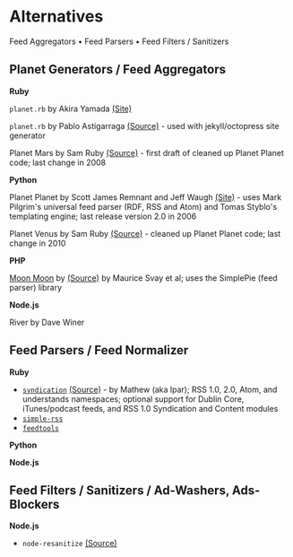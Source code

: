 # Alternatives

Feed Aggregators • Feed Parsers • Feed Filters / Sanitizers

## Planet Generators / Feed Aggregators

**Ruby**

`planet.rb` by Akira Yamada [(Site)](http://planet.rubyforge.org)

`planet.rb` by Pablo Astigarraga [(Source)](https://github.com/pote/planet.rb)  - used with jekyll/octopress site generator

Planet Mars by Sam Ruby [(Source)](https://github.com/rubys/mars) -  first draft of cleaned up Planet Planet code; last change in 2008

**Python**

Planet Planet by Scott James Remnant and Jeff Waugh [(Site)](http://www.planetplanet.org)  - uses Mark Pilgrim's universal feed parser (RDF, RSS and Atom) and Tomas Styblo's templating engine; last release version 2.0 in 2006

Planet Venus by Sam Ruby [(Source)](https://github.com/rubys/venus) - cleaned up Planet Planet code; last change in 2010

**PHP**

[Moon Moon](https://moonmoon.org) by [(Source)](https://github.com/moonmoon/moonmoon) by Maurice Svay et al; uses the SimplePie (feed parser) library


**Node.js**

River by Dave Winer



## Feed Parsers / Feed Normalizer

**Ruby**

- [`syndication`](http://syndication.rubyforge.org) [(Source)](https://github.com/lpar/syndication) - by Mathew (aka lpar);  RSS 1.0, 2.0, Atom, and understands namespaces; optional support for Dublin Core, iTunes/podcast feeds, and RSS 1.0 Syndication and Content modules
- [`simple-rss`](http://rubyforge.org/projects/simple-rss)
- [`feedtools`](http://rubyforge.org/projects/feedtools)

**Python**

**Node.js**



## Feed Filters / Sanitizers / Ad-Washers, Ads-Blockers

**Node.js**

- `node-resanitize` [(Source)](https://github.com/danmactough/node-resanitize)

